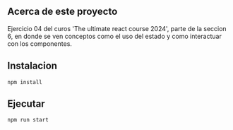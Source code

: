 ## Acerca de este proyecto

Ejercicio 04 del curos 'The ultimate react course 2024', parte de la seccion 6, en donde se ven conceptos como el uso del estado y como interactuar con los componentes.

## Instalacion

```
npm install
```

## Ejecutar

```
npm run start
```
